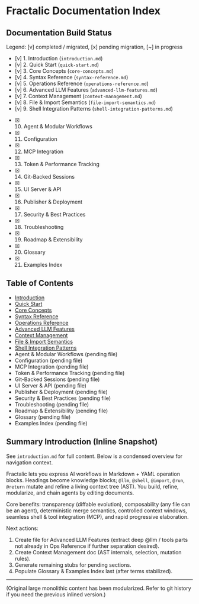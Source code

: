 # Fractalic Documentation Index

## Documentation Build Status
Legend: [v] completed / migrated, [x] pending migration, [~] in progress

- [v] 1. Introduction (`introduction.md`)
- [v] 2. Quick Start (`quick-start.md`)
- [v] 3. Core Concepts (`core-concepts.md`)
- [v] 4. Syntax Reference (`syntax-reference.md`)
- [v] 5. Operations Reference (`operations-reference.md`)
- [v] 6. Advanced LLM Features (`advanced-llm-features.md`)
- [v] 7. Context Management (`context-management.md`)
- [v] 8. File & Import Semantics (`file-import-semantics.md`)
- [v] 9. Shell Integration Patterns (`shell-integration-patterns.md`)
- [x] 10. Agent & Modular Workflows
- [x] 11. Configuration
- [x] 12. MCP Integration
- [x] 13. Token & Performance Tracking
- [x] 14. Git-Backed Sessions
- [x] 15. UI Server & API
- [x] 16. Publisher & Deployment
- [x] 17. Security & Best Practices
- [x] 18. Troubleshooting
- [x] 19. Roadmap & Extensibility
- [x] 20. Glossary
- [x] 21. Examples Index

## Table of Contents
- [Introduction](introduction.md)
- [Quick Start](quick-start.md)
- [Core Concepts](core-concepts.md)
- [Syntax Reference](syntax-reference.md)
- [Operations Reference](operations-reference.md)
- [Advanced LLM Features](advanced-llm-features.md)
- [Context Management](context-management.md)
- [File & Import Semantics](file-import-semantics.md)
- [Shell Integration Patterns](shell-integration-patterns.md)
- Agent & Modular Workflows (pending file)
- Configuration (pending file)
- MCP Integration (pending file)
- Token & Performance Tracking (pending file)
- Git-Backed Sessions (pending file)
- UI Server & API (pending file)
- Publisher & Deployment (pending file)
- Security & Best Practices (pending file)
- Troubleshooting (pending file)
- Roadmap & Extensibility (pending file)
- Glossary (pending file)
- Examples Index (pending file)

## Summary Introduction (Inline Snapshot)
See `introduction.md` for full content. Below is a condensed overview for navigation context.

Fractalic lets you express AI workflows in Markdown + YAML operation blocks. Headings become knowledge blocks; `@llm`, `@shell`, `@import`, `@run`, `@return` mutate and refine a living context tree (AST). You build, refine, modularize, and chain agents by editing documents.

Core benefits: transparency (diffable evolution), composability (any file can be an agent), deterministic merge semantics, controlled context windows, seamless shell & tool integration (MCP), and rapid progressive elaboration.

Next actions:
1. Create file for Advanced LLM Features (extract deep @llm / tools parts not already in Ops Reference if further separation desired).
2. Create Context Management doc (AST internals, selection, mutation rules).
3. Generate remaining stubs for pending sections.
4. Populate Glossary & Examples Index last (after terms stabilized).

---
(Original large monolithic content has been modularized. Refer to git history if you need the previous inlined version.)
